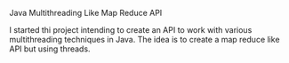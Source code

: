 Java Multithreading Like Map Reduce API

I started thi project intending to create an API to work with various multithreading techniques in Java.
The idea is to create a map reduce like API but using threads.
